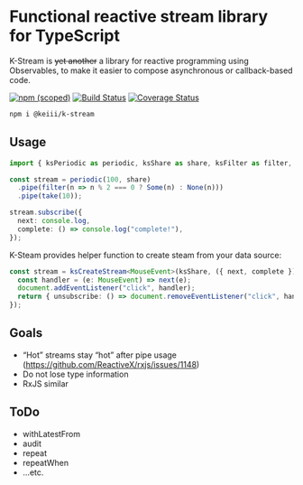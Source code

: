 # Functional reactive stream library for TypeScript
K-Stream is ~~yet another~~ a library for reactive programming using Observables, to make it easier to compose asynchronous or callback-based code.

[![npm (scoped)](https://img.shields.io/npm/v/@keiii/k-stream?color=blue)](https://www.npmjs.com/package/@keiii/k-stream) 
[![Build Status](https://travis-ci.com/KEIII/k-stream.svg?branch=master)](https://travis-ci.com/KEIII/k-stream) 
[![Coverage Status](https://coveralls.io/repos/github/KEIII/k-stream/badge.svg?branch=master)](https://coveralls.io/github/KEIII/k-stream?branch=master)

```sh
npm i @keiii/k-stream
```

## Usage
```typescript
import { ksPeriodic as periodic, ksShare as share, ksFilter as filter, ksTake as take, Some, None } from "@keiii/k-stream";

const stream = periodic(100, share)
  .pipe(filter(n => n % 2 === 0 ? Some(n) : None(n)))
  .pipe(take(10));

stream.subscribe({
  next: console.log,
  complete: () => console.log("complete!"),
});
```
K-Steam provides helper function to create steam from your data source:
```typescript
const stream = ksCreateStream<MouseEvent>(ksShare, ({ next, complete }) => {
  const handler = (e: MouseEvent) => next(e);
  document.addEventListener("click", handler);
  return { unsubscribe: () => document.removeEventListener("click", handler) };
});
```

## Goals
- “Hot” streams stay “hot” after pipe usage (https://github.com/ReactiveX/rxjs/issues/1148)
- Do not lose type information
- RxJS similar

## ToDo
- withLatestFrom
- audit
- repeat
- repeatWhen
- ...etc.
